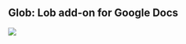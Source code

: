 ## Glob: Lob add-on for Google Docs 
<img src="https://raw.githubusercontent.com/mikesteele/lob-google-doc/41c7bca6aa40bd620bde0ff6f9b25b7c04ff6d5a/screenshots/1.png">

